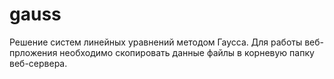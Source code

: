 # gauss
Решение систем линейных уравнений методом Гаусса.
Для работы веб-прложения необходимо скопировать данные файлы в корневую папку веб-сервера.
